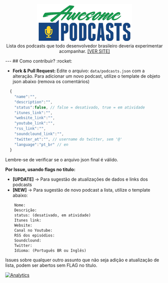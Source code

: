 <p align="center">
  <a href="http://ogilvieira.github.io/awesome-podcasts-br" target="_blank">
    <img src="https://raw.githubusercontent.com/ogilvieira/awesome-podcasts-br/2.0.0/brand_files/brand_medium.png" alt="Awesome Podcasts BR">
    </a>
    <br>
    Lista dos podcasts que todo desenvolvedor brasileiro deveria experimentar acompanhar. 
    <a href="http://ogilvieira.github.io/awesome-podcasts-br" target="_blank">[VER SITE]</a>
  </p>
---
## Como contribuir? :rocket:

* **Fork & Pull Request:**
Edite o arquivo: `data/podcasts.json` com a alteração.
Para adicionar um novo podcast, utilize o template de objeto json abaixo (remova os comentários)
```javascript
  {
    "name":"",
    "description":"",
    "status":false, // false = desativado, true = em atividade
    "itunes_link":"",
    "website_link":"",
    "youtube_link":"",
    "rss_link":"",
    "soundclound_link":"",
    "twitter_at":"", // username do twitter, sem '@'
    "language":"pt_br" // en
  }
```
Lembre-se de verificar se o arquivo json final é válido.

**Por Issue, usando flags no titulo:**

* **[UPDATE]** -> Para sugestão de atualizações de dados e links dos podcasts
* **[NEW]** -> Para sugestão de novo podcast a lista, utilize o template abaixo:
```
    Nome:
    Descrição: 
    status: (desativado, em atividade)
    Itunes link:
    Website:
    Canal no Youtube:
    RSS dos episódios:
    Soundclound:
    Twitter:
    Idioma: (Português BR ou Inglês)
```
Issues sobre qualquer outro assunto que não seja adição e atualização de lista, podem ser abertos sem FLAG no titulo.


[![Analytics](https://ga-beacon.appspot.com/UA-67879079-1/ogilvieira/dev-podcast-list-brazil)](https://github.com/ogilvieira/dev-podcast-list-brazil)

